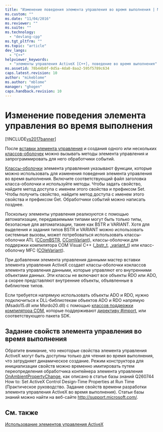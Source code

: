 ```yaml
---
title: "Изменение поведения элемента управления во время выполнения | Microsoft Docs"
ms.custom: ""
ms.date: "11/04/2016"
ms.reviewer: ""
ms.suite: ""
ms.technology: 
  - "devlang-cpp"
ms.tgt_pltfrm: ""
ms.topic: "article"
dev_langs: 
  - "C++"
helpviewer_keywords: 
  - "элементы управления ActiveX [C++], поведение во время выполнения"
ms.assetid: 78b44b0f-0d5a-4da0-8aa2-595f5789c634
caps.latest.revision: 10
author: "mikeblome"
ms.author: "mblome"
manager: "ghogen"
caps.handback.revision: 10
---
```

# Изменение поведения элемента управления во время выполнения
[!INCLUDE[vs2017banner](../../assembler/inline/includes/vs2017banner.md)]

После [вставки элемента управления](../../data/ado-rdo/inserting-the-control-into-a-visual-cpp-application.md) и создания одного или нескольких [классов\-оболочек](../../data/ado-rdo/wrapper-classes.md) можно вызывать методы элемента управления и запрограммировать для него обработчики событий.  
  
 [Классы\-оболочки](../../data/ado-rdo/wrapper-classes.md) элемента управления указывают функции, которые можно использовать для изменения поведения элемента управления во время выполнения. Включите соответствующий файл заголовка класса\-оболочки и используйте методы. Чтобы задать свойство, найдите метод доступа с именем этого свойства и префиксом Set. Чтобы получить свойство, найдите метод доступа с именем этого свойства и префиксом Get. Обработчики событий можно написать позднее.  
  
 Поскольку элементы управления реализуются с помощью автоматизации, передаваемыми типами могут быть только типы, безопасные для автоматизации, такие как BSTR и VARIANT. Хотя для выделения и задания типов BSTR и VARIANT можно использовать системные вызовы, может потребоваться использовать классы\-оболочки ATL \([CComBSTR](../../atl/reference/ccombstr-class.md), [CComVariant](../../atl/reference/ccomvariant-class.md)\), классы\-оболочки для поддержки компилятора COM Visual C\+\+ \([\_bstr\_t](../../cpp/bstr-t-class.md), [\_variant\_t](../../cpp/variant-t-class.md)\) или класс\-оболочку MFC \([COleVariant](../../mfc/reference/colevariant-class.md)\).  
  
 При добавлении элемента управления данными мастер вставки элемента управления ActiveX создает классы\-оболочки коклассов элемента управления данными, которые управляют его внутренними объектами данных. Эти классы не включают все объекты RDO или ADO, а скорее представляют внутренние объекты, объявленные в библиотеке типов.  
  
 Если требуется напрямую использовать объекты ADO и RDO, нужно подключиться к DLL\-библиотекам объектов ADO и RDO напрямую \(Msado15.dll или Msrdo20.dll\) с помощью [классов поддержки компилятора COM](../../cpp/compiler-com-support-classes.md), которые поддерживают [директиву \#import](../../preprocessor/preprocessor-directives.md), или соответствующего пакета SDK.  
  
## Задание свойств элемента управления во время выполнения  
 Обратите внимание, что некоторые свойства элемента управления ActiveX могут быть доступны только для чтения во время выполнения, что затрудняет динамическое создание. Режим конструктора для инициализации свойств можно временно имитировать путем переопределения обработчика контейнера элемента управления [OnAmbientPropertyChange](../Topic/COleControl::OnAmbientPropertyChange.md), как описано в статье базы знаний Q260744 How to: Set ActiveX Control Design\-Time Properties at Run Time \(Практическое руководство. Задание свойств времени разработки элемента управления ActiveX во время выполнения\). Статьи базы знаний можно найти на веб\-сайте [http:\/\/support.microsoft.com\/](http://support.microsoft.com/).  
  
## См. также  
 [Использование элементов управления ActiveX](../Topic/Using%20ActiveX%20Controls.md)